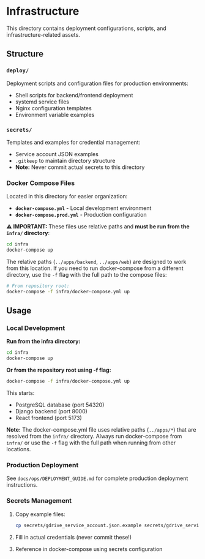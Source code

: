# Infrastructure

This directory contains deployment configurations, scripts, and infrastructure-related assets.

## Structure

### `deploy/`
Deployment scripts and configuration files for production environments:
- Shell scripts for backend/frontend deployment
- systemd service files
- Nginx configuration templates
- Environment variable examples

### `secrets/`
Templates and examples for credential management:
- Service account JSON examples
- `.gitkeep` to maintain directory structure
- **Note:** Never commit actual secrets to this directory

### Docker Compose Files

Located in this directory for easier organization:

- **`docker-compose.yml`** - Local development environment
- **`docker-compose.prod.yml`** - Production configuration

**⚠️ IMPORTANT:** These files use relative paths and **must be run from the `infra/` directory**:

```bash
cd infra
docker-compose up
```

The relative paths (`../apps/backend`, `../apps/web`) are designed to work from this location. If you need to run docker-compose from a different directory, use the `-f` flag with the full path to the compose files:

```bash
# From repository root:
docker-compose -f infra/docker-compose.yml up
```

## Usage

### Local Development

**Run from the infra directory:**
```bash
cd infra
docker-compose up
```

**Or from the repository root using -f flag:**
```bash
docker-compose -f infra/docker-compose.yml up
```

This starts:
- PostgreSQL database (port 54320)
- Django backend (port 8000)
- React frontend (port 5173)

**Note:** The docker-compose.yml file uses relative paths (`../apps/*`) that are resolved from the `infra/` directory. Always run docker-compose from `infra/` or use the `-f` flag with the full path when running from other locations.

### Production Deployment

See `docs/ops/DEPLOYMENT_GUIDE.md` for complete production deployment instructions.

### Secrets Management

1. Copy example files:
   ```bash
   cp secrets/gdrive_service_account.json.example secrets/gdrive_service.json
   ```

2. Fill in actual credentials (never commit these!)

3. Reference in docker-compose using secrets configuration
